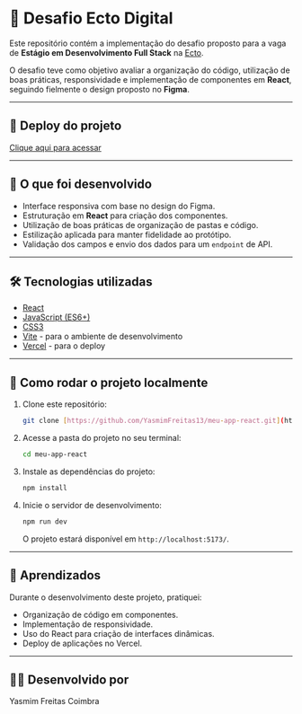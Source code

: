 # 🚀 Desafio Ecto Digital

Este repositório contém a implementação do desafio proposto para a vaga de **Estágio em Desenvolvimento Full Stack** na [Ecto](https://www.ecto.com.br/).

O desafio teve como objetivo avaliar a organização do código, utilização de boas práticas, responsividade e implementação de componentes em **React**, seguindo fielmente o design proposto no **Figma**.

---

## 🔗 Deploy do projeto

[Clique aqui para acessar](https://meu-app-react-inky.vercel.app/)

---

## 📌 O que foi desenvolvido

* Interface responsiva com base no design do Figma.
* Estruturação em **React** para criação dos componentes.
* Utilização de boas práticas de organização de pastas e código.
* Estilização aplicada para manter fidelidade ao protótipo.
* Validação dos campos e envio dos dados para um `endpoint` de API.

---

## 🛠️ Tecnologias utilizadas

* [React](https://react.dev/)
* [JavaScript (ES6+)](https://developer.mozilla.org/pt-BR/docs/Web/JavaScript)
* [CSS3](https://developer.mozilla.org/pt-BR/docs/Web/CSS)
* [Vite](https://vitejs.dev/) - para o ambiente de desenvolvimento
* [Vercel](https://vercel.com/) - para o deploy

---

## 📂 Como rodar o projeto localmente

1.  Clone este repositório:
    ```bash
    git clone [https://github.com/YasmimFreitas13/meu-app-react.git](https://github.com/YasmimFreitas13/meu-app-react.git)
    ```

2.  Acesse a pasta do projeto no seu terminal:
    ```bash
    cd meu-app-react
    ```

3.  Instale as dependências do projeto:
    ```bash
    npm install
    ```

4.  Inicie o servidor de desenvolvimento:
    ```bash
    npm run dev
    ```
    O projeto estará disponível em `http://localhost:5173/`.

---

## 📖 Aprendizados

Durante o desenvolvimento deste projeto, pratiquei:

* Organização de código em componentes.
* Implementação de responsividade.
* Uso do React para criação de interfaces dinâmicas.
* Deploy de aplicações no Vercel.

---

## 👩‍💻 Desenvolvido por

Yasmim Freitas Coimbra